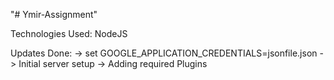 "# Ymir-Assignment" 

Technologies Used:
    NodeJS

Updates Done:
    -> set GOOGLE_APPLICATION_CREDENTIALS=jsonfile.json
    -> Initial server setup
    -> Adding required Plugins

